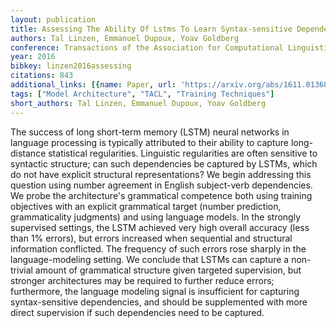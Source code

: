 ```yaml
---
layout: publication
title: Assessing The Ability Of Lstms To Learn Syntax-sensitive Dependencies
authors: Tal Linzen, Emmanuel Dupoux, Yoav Goldberg
conference: Transactions of the Association for Computational Linguistics
year: 2016
bibkey: linzen2016assessing
citations: 843
additional_links: [{name: Paper, url: 'https://arxiv.org/abs/1611.01368'}]
tags: ["Model Architecture", "TACL", "Training Techniques"]
short_authors: Tal Linzen, Emmanuel Dupoux, Yoav Goldberg
---
```

The success of long short-term memory (LSTM) neural networks in language
processing is typically attributed to their ability to capture long-distance
statistical regularities. Linguistic regularities are often sensitive to
syntactic structure; can such dependencies be captured by LSTMs, which do not
have explicit structural representations? We begin addressing this question
using number agreement in English subject-verb dependencies. We probe the
architecture's grammatical competence both using training objectives with an
explicit grammatical target (number prediction, grammaticality judgments) and
using language models. In the strongly supervised settings, the LSTM achieved
very high overall accuracy (less than 1% errors), but errors increased when
sequential and structural information conflicted. The frequency of such errors
rose sharply in the language-modeling setting. We conclude that LSTMs can
capture a non-trivial amount of grammatical structure given targeted
supervision, but stronger architectures may be required to further reduce
errors; furthermore, the language modeling signal is insufficient for capturing
syntax-sensitive dependencies, and should be supplemented with more direct
supervision if such dependencies need to be captured.